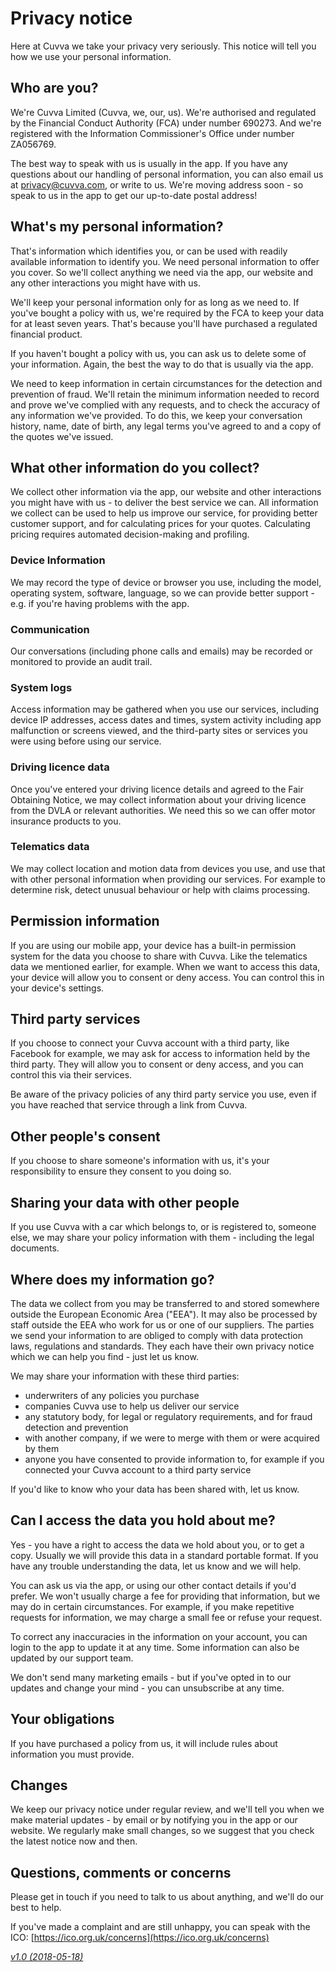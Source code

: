 # Privacy notice

Here at Cuvva we take your privacy very seriously. This notice will tell you how we use your personal information.

## Who are you?

We're Cuvva Limited (Cuvva, we, our, us). We're authorised and regulated by the Financial Conduct Authority (FCA) under number 690273. And we're registered with the Information Commissioner's Office under number ZA056769.

The best way to speak with us is usually in the app. If you have any questions about our handling of personal information, you can also email us at [privacy@cuvva.com](mailto:privacy@cuvva.com), or write to us. We're moving address soon - so speak to us in the app to get our up-to-date postal address!

## What's my personal information?

That's information which identifies you, or can be used with readily available information to identify you. We need personal information to offer you cover. So we'll collect anything we need via the app, our website and any other interactions you might have with us.

We'll keep your personal information only for as long as we need to. If you've bought a policy with us, we're required by the FCA to keep your data for at least seven years. That's because you'll have purchased a regulated financial product.

If you haven't bought a policy with us, you can ask us to delete some of your information. Again, the best the way to do that is usually via the app.

We need to keep information in certain circumstances for the detection and prevention of fraud. We'll retain the minimum information needed to record and prove we've complied with any requests, and to check the accuracy of any information we've provided. To do this, we keep your conversation history, name, date of birth, any legal terms you've agreed to and a copy of the quotes we've issued.

## What other information do you collect?

We collect other information via the app, our website and other interactions you might have with us - to deliver the best service we can. All information we collect can be used to help us improve our service, for providing better customer support, and for calculating prices for your quotes. Calculating pricing requires automated decision-making and profiling.

### Device Information

We may record the type of device or browser you use, including the model, operating system, software, language, so we can provide better support - e.g. if you're having problems with the app.

### Communication

Our conversations (including phone calls and emails) may be recorded or monitored to provide an audit trail.

### System logs

Access information may be gathered when you use our services, including device IP addresses, access dates and times, system activity including app malfunction or screens viewed, and the third-party sites or services you were using before using our service.

### Driving licence data

Once you've entered your driving licence details and agreed to the Fair Obtaining Notice, we may collect information about your driving licence from the DVLA or relevant authorities. We need this so we can offer motor insurance products to you.

### Telematics data

We may collect location and motion data from devices you use, and use that with other personal information when providing our services. For example to determine risk, detect unusual behaviour or help with claims processing.

## Permission information

If you are using our mobile app, your device has a built-in permission system for the data you choose to share with Cuvva. Like the telematics data we mentioned earlier, for example. When we want to access this data, your device will allow you to consent or deny access. You can control this in your device's settings.

## Third party services

If you choose to connect your Cuvva account with a third party, like Facebook for example, we may ask for access to information held by the third party. They will allow you to consent or deny access, and you can control this via their services.

Be aware of the privacy policies of any third party service you use, even if you have reached that service through a link from Cuvva.

## Other people's consent

If you choose to share someone's information with us, it's your responsibility to ensure they  consent to you doing so.

## Sharing your data with other people

If you use Cuvva with a car which belongs to, or is registered to, someone else, we may share your policy information with them - including the legal documents.

## Where does my information go?

The data we collect from you may be transferred to and stored somewhere outside the European Economic Area ("EEA"). It may also be processed by staff outside the EEA who work for us or one of our suppliers. The parties we send your information to are obliged to comply with data protection laws, regulations and standards. They each have their own privacy notice which we can help you find - just let us know.

We may share your information with these third parties:

- underwriters of any policies you purchase
- companies Cuvva use to help us deliver our service
- any statutory body, for legal or regulatory requirements, and for fraud detection and prevention
- with another company, if we were to merge with them or were acquired by them
- anyone you have consented to provide information to, for example if you connected your Cuvva account to a third party service

If you'd like to know who your data has been shared with, let us know.

## Can I access the data you hold about me?

Yes - you have a right to access the data we hold about you, or to get a copy. Usually we will provide this data in a standard portable format. If you have any trouble understanding the data, let us know and we will help.

You can ask us via the app, or using our other contact details if you'd prefer. We won't usually charge a fee for providing that information, but we may do in certain circumstances. For example, if you make repetitive requests for information, we may charge a small fee or refuse your request.

To correct any inaccuracies in the information on your account, you can login to the app to update it at any time. Some information can also be updated by our support team.

We don't send many marketing emails - but if you've opted in to our updates and change your mind - you can unsubscribe at any time.

## Your obligations

If you have purchased a policy from us, it will include rules about information you must provide.

## Changes

We keep our privacy notice under regular review, and we'll tell you when we make material updates - by email or by notifying you in the app or our website. We regularly make small changes, so we suggest that you check the latest notice now and then.

## Questions, comments or concerns

Please get in touch if you need to talk to us about anything, and we'll do our best to help.

If you've made a complaint and are still unhappy, you can speak with the ICO: [https://ico.org.uk/concerns](https://ico.org.uk/concerns)

[_v1.0 (2018-05-18)_](https://github.com/cuvva/terms/blob/privacy-v1.0/privacy.md)
